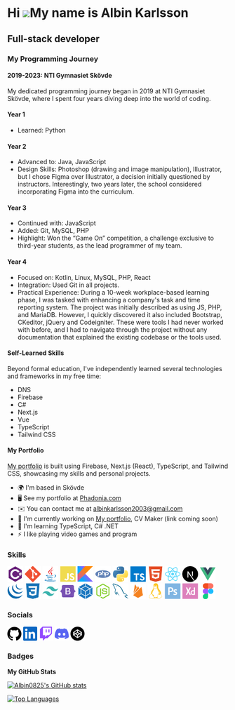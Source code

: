 Hi ![](https://user-images.githubusercontent.com/18350557/176309783-0785949b-9127-417c-8b55-ab5a4333674e.gif)My name is Albin Karlsson
======================================================================================================================================

Full-stack developer
--------------------

### My Programming Journey
#### 2019-2023: NTI Gymnasiet Skövde
My dedicated programming journey began in 2019 at NTI Gymnasiet Skövde, where I spent four years diving deep into the world of coding.
#### Year 1
- Learned: Python
#### Year 2
- Advanced to: Java, JavaScript
- Design Skills: Photoshop (drawing and image manipulation), Illustrator, but I chose Figma over Illustrator, a decision initially questioned by instructors. Interestingly, two years later, the school considered incorporating Figma into the curriculum.
#### Year 3
- Continued with: JavaScript
- Added: Git, MySQL, PHP
- Highlight: Won the “Game On” competition, a challenge exclusive to third-year students, as the lead programmer of my team.
#### Year 4
- Focused on: Kotlin, Linux, MySQL, PHP, React
- Integration: Used Git in all projects.
- Practical Experience: During a 10-week workplace-based learning phase, I was tasked with enhancing a company's task and time reporting system. The project was initially described as using JS, PHP, and MariaDB. However, I quickly discovered it also included Bootstrap, CKeditor, jQuery and Codeigniter. These were tools I had never worked with before, and I had to navigate through the project without any documentation that explained the existing codebase or the tools used.
#### Self-Learned Skills
Beyond formal education, I've independently learned several technologies and frameworks in my free time:
- DNS
- Firebase
- C#
- Next.js
- Vue
- TypeScript
- Tailwind CSS
#### My Portfolio
[My portfolio](https://phadonia.com/) is built using Firebase, Next.js (React), TypeScript, and Tailwind CSS, showcasing my skills and personal projects.

*   🌍  I'm based in Skövde
*   🖥️  See my portfolio at [Phadonia.com](http://phadonia.com)
*   ✉️  You can contact me at [albinkarlsson2003@gmail.com](mailto:albinkarlsson2003@gmail.com)
*   🚀  I'm currently working on [My portfolio](http://github.com/Albin0825/Website), CV Maker (link coming soon)
*   🧠  I'm learning TypeScript, C# .NET
*   ⚡  I like playing video games and program
<!-- *   🤝  I'm open to collaborating on asd -->

### Skills 
<p align="left">
  <a href="https://docs.microsoft.com/en-us/dotnet/csharp/" target="_blank" rel="noreferrer"><img src="./icons/skills/csharp-colored.svg" width="36" height="36" alt="C#" /></a>
  <a href="https://git-scm.com/" target="_blank" rel="noreferrer"><img src="./icons/skills/git-colored.svg" width="36" height="36" alt="Git" /></a>
  <a href="https://www.oracle.com/java/" target="_blank" rel="noreferrer"><img src="./icons/skills/java-colored.svg" width="36" height="36" alt="Java" /></a>
  <a href="https://developer.mozilla.org/en-US/docs/Web/JavaScript" target="_blank" rel="noreferrer"><img src="./icons/skills/javascript-colored.svg" width="36" height="36" alt="JavaScript" /></a>
  <a href="https://kotlinlang.org/" target="_blank" rel="noreferrer"><img src="./icons/skills/kotlin-colored.svg" width="36" height="36" alt="Kotlin" /></a>
  <a href="https://www.php.net/" target="_blank" rel="noreferrer"><img src="./icons/skills/php-colored.svg" width="36" height="36" alt="PHP" /></a>
  <a href="https://www.python.org/" target="_blank" rel="noreferrer"><img src="./icons/skills/python-colored.svg" width="36" height="36" alt="Python" /></a>
  <a href="https://www.typescriptlang.org/" target="_blank" rel="noreferrer"><img src="./icons/skills/typescript-colored.svg" width="36" height="36" alt="TypeScript" /></a>
  <a href="https://developer.mozilla.org/en-US/docs/Glossary/HTML5" target="_blank" rel="noreferrer"><img src="./icons/skills/html5-colored.svg" width="36" height="36" alt="HTML5" /></a>
  <a href="https://reactjs.org/" target="_blank" rel="noreferrer"><img src="./icons/skills/react-colored.svg" width="36" height="36" alt="React" /></a>
  <a href="https://nextjs.org/docs" target="_blank" rel="noreferrer"><img src="./icons/skills/nextjs-colored.svg" width="36" height="36" alt="NextJs" /></a>
  <a href="https://vuejs.org/" target="_blank" rel="noreferrer"><img src="./icons/skills/vuejs-colored.svg" width="36" height="36" alt="Vue" /></a>
  <a href="https://jquery.com/" target="_blank" rel="noreferrer"><img src="./icons/skills/jquery-colored.svg" width="36" height="36" alt="JQuery" /></a>
  <a href="https://www.w3.org/TR/CSS/#css" target="_blank" rel="noreferrer"><img src="./icons/skills/css3-colored.svg" width="36" height="36" alt="CSS3" /></a>
  <a href="https://tailwindcss.com/" target="_blank" rel="noreferrer"><img src="./icons/skills/tailwindcss-colored.svg" width="36" height="36" alt="TailwindCSS" /></a>
  <a href="https://getbootstrap.com/" target="_blank" rel="noreferrer"><img src="./icons/skills/bootstrap-colored.svg" width="36" height="36" alt="Bootstrap" /></a>
  <a href="https://webpack.js.org/" target="_blank" rel="noreferrer"><img src="./icons/skills/webpack-colored.svg" width="36" height="36" alt="Webpack" /></a>
  <a href="https://nodejs.org/en/" target="_blank" rel="noreferrer"><img src="./icons/skills/nodejs-colored.svg" width="36" height="36" alt="NodeJS" /></a>
  <a href="https://www.mysql.com/" target="_blank" rel="noreferrer"><img src="./icons/skills/mysql-colored.svg" width="36" height="36" alt="MySQL" /></a>
  <a href="https://firebase.google.com/" target="_blank" rel="noreferrer"><img src="./icons/skills/firebase-colored.svg" width="36" height="36" alt="Firebase" /></a>
  <a href="https://www.linux.org" target="_blank" rel="noreferrer"><img src="./icons/skills/linux-colored.svg" width="36" height="36" alt="Linux" /></a>
  <a href="https://www.adobe.com/uk/products/photoshop.html" target="_blank" rel="noreferrer"><img src="./icons/skills/photoshop-colored.svg" width="36" height="36" alt="Photoshop" /></a>
  <a href="https://www.adobe.com/uk/products/xd.html" target="_blank" rel="noreferrer"><img src="./icons/skills/xd-colored.svg" width="36" height="36" alt="XD" /></a>
  <a href="https://www.figma.com/" target="_blank" rel="noreferrer"><img src="./icons/skills/figma-colored.svg" width="36" height="36" alt="Figma" /></a>
</p>
                    

### Socials
                  
<p align="left">
  <a href="https://www.github.com/Albin0825" target="_blank" rel="noreferrer"><img src="./icons/socials/github.svg" width="32" height="32" alt="GitHub" /></a>
  <a href="https://www.linkedin.com/in/albinkarlsson2003" target="_blank" rel="noreferrer"><img src="./icons/socials/linkedin.svg" width="32" height="32" alt="LinkedIn" /></a>
  <a href="https://www.twitch.tv/etsi0" target="_blank" rel="noreferrer"><img src="./icons/socials/twitch.svg" width="32" height="32" alt="Twitch" /></a>
  <a href="https://discord.com/users/850433812089012335" target="_blank" rel="noreferrer"><img src="./icons/socials/discord.svg" width="32" height="32" alt="Discord" /></a>
  <a href="https://www.codepen.io/albinkarlsson" target="_blank" rel="noreferrer"><img src="./icons/socials/codepen.svg" width="32" height="32" alt="CodePen" /></a>
</p>

### Badges
<b>My GitHub Stats</b>

<a href="http://www.github.com/Albin0825"><img src="https://github-readme-stats.vercel.app/api?username=Albin0825&show_icons=true&hide=&count_private=true&title_color=2020af&text_color=dadadf&icon_color=2020af&bg_color=03030a&hide_border=true&show_icons=true" alt="Albin0825's GitHub stats" /></a>

<a href="https://github.com/Albin0825" align="left"><img src="https://github-readme-stats.vercel.app/api/top-langs/?username=Albin0825&langs_count=10&title_color=2020af&text_color=dadadf&icon_color=2020af&bg_color=03030a&hide_border=true&locale=en&custom_title=Top%20%Languages" alt="Top Languages" /></a>
